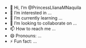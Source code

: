 - 👋 Hi, I’m @PrincessLlianaMNaquila
- 👀 I’m interested in ...
- 🌱 I’m currently learning ...
- 💞️ I’m looking to collaborate on ...
- 📫 How to reach me ...
- 😄 Pronouns: ...
- ⚡ Fun fact: ...

<!---
PrincessLlianaMNaquila/PrincessLlianaMNaquila is a ✨ special ✨ repository because its `README.md` (this file) appears on your GitHub profile.
You can click the Preview link to take a look at your changes.
--->
